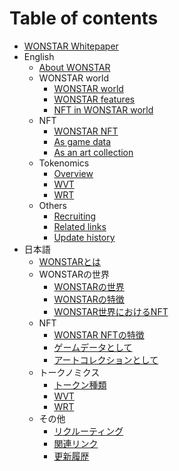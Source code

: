 # Table of contents

- [WONSTAR Whitepaper](README.md)
- English
  - [About WONSTAR](en/README.md)
  - WONSTAR world
    - [WONSTAR world](en/features/world.md)
    - [WONSTAR features](en/features/basic-features.md)
    - [NFT in WONSTAR world](en/features/setting-nft.md)
  - NFT
    - [WONSTAR NFT](en/nft/overview.md)
    - [As game data](en/nft/game.md)
    - [As an art collection](en/nft/collection.md)
  - Tokenomics
    - [Overview](en/toknomics/overview.md)
    - [WVT](en/toknomics/wvt.md)
    - [WRT](en/toknomics/wrt.md)
  - Others
    - [Recruiting](en/others/recruiting.md)
    - [Related links](en/others/social-links.md)
    - [Update history](en/others/change-log.md)
- 日本語
  - [WONSTARとは](ja/README.md)
  - WONSTARの世界
    - [WONSTARの世界](ja/features/world.md)
    - [WONSTARの特徴](ja/features/basic-features.md)
    - [WONSTAR世界におけるNFT](ja/features/setting-nft.md)
  - NFT
    - [WONSTAR NFTの特徴](ja/nft/overview.md)
    - [ゲームデータとして](ja/nft/game.md)
    - [アートコレクションとして](ja/nft/collection.md)
  - トークノミクス
    - [トークン種類](ja/toknomics/overview.md)
    - [WVT](ja/toknomics/wvt.md)
    - [WRT](ja/toknomics/wrt.md)
  - その他
    - [リクルーティング](ja/others/recruiting.md)
    - [関連リンク](ja/others/social-links.md)
    - [更新履歴](ja/others/change-log.md)
